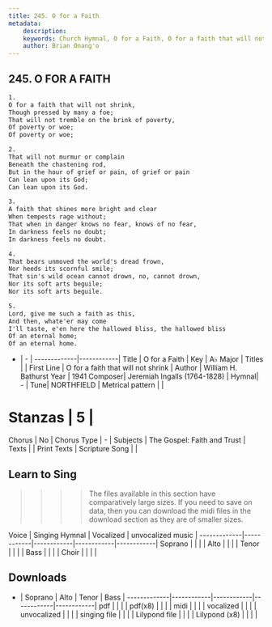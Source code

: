 ```yaml
---
title: 245. O for a Faith
metadata:
    description: 
    keywords: Church Hymnal, O for a Faith, O for a faith that will not shrink, 
    author: Brian Onang'o
---
```



## 245. O FOR A FAITH

```txt
1.
O for a faith that will not shrink, 
Though pressed by many a foe; 
That will not tremble on the brink of poverty, 
Of poverty or woe; 
Of poverty or woe; 

2.
That will not murmur or complain 
Beneath the chastening rod, 
But in the hour of grief or pain, of grief or pain 
Can lean upon its God; 
Can lean upon its God. 

3.
A faith that shines more bright and clear 
When tempests rage without; 
That when in danger knows no fear, knows of no fear, 
In darkness feels no doubt; 
In darkness feels no doubt. 

4.
That bears unmoved the world's dread frown, 
Nor heeds its scornful smile; 
That sin's wild ocean cannot drown, no, cannot drown, 
Nor its soft arts beguile; 
Nor its soft arts beguile. 

5.
Lord, give me such a faith as this, 
And then, whate'er may come 
I'll taste, e'en here the hallowed bliss, the hallowed bliss 
Of an eternal home; 
Of an eternal home.

```

- |   -  |
-------------|------------|
Title | O for a Faith |
Key | A♭ Major |
Titles |  |
First Line | O for a faith that will not shrink |
Author | William H. Bathurst
Year | 1941
Composer| Jeremiah Ingalls (1764-1828) |
Hymnal|  - |
Tune| NORTHFIELD |
Metrical pattern | |
# Stanzas | 5 |
Chorus | No |
Chorus Type | - |
Subjects | The Gospel: Faith and Trust |
Texts |  |
Print Texts | 
Scripture Song |  |
  
## Learn to Sing

>>>> The files available in this section have comparatively large sizes. If you need to save on data, then you can download the midi files in the download section as they are of smaller sizes.

Voice |  Singing Hymnal | Vocalized | unvocalized music |
-------------|------------|------------|------------|------------|
Soprano | | | |
Alto | | | |
Tenor | | | |
Bass | | | |
Choir | | | |

## Downloads

- |  Soprano | Alto | Tenor | Bass |
-------------|------------|------------|------------|------------|
pdf | | | |
pdf(x8) | | | |
midi | | | |
vocalized | | | |
unvocalized | | | |
singing file | | | |
Lilypond file | | | |
Lilypond (x8) | | | |
  